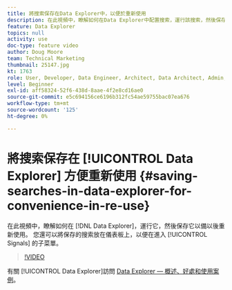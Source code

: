 ```yaml
---
title: 將搜索保存在Data Explorer中，以便於重新使用
description: 在此視頻中，瞭解如何在Data Explorer中配置搜索，運行該搜索，然後保存該搜索以備以後重新使用。 您還可以將保存的搜索放在儀表板上，以便在您進入信號應用程式時立即可用。
feature: Data Explorer
topics: null
activity: use
doc-type: feature video
author: Doug Moore
team: Technical Marketing
thumbnail: 25147.jpg
kt: 1763
role: User, Developer, Data Engineer, Architect, Data Architect, Admin, Leader
level: Beginner
exl-id: aff58324-52f6-438d-8aae-4f2e8cd16ae0
source-git-commit: e5c694156ce6196b312fc54ae59755bac07ea676
workflow-type: tm+mt
source-wordcount: '125'
ht-degree: 0%

---
```


# 將搜索保存在 [!UICONTROL Data Explorer] 方便重新使用 {#saving-searches-in-data-explorer-for-convenience-in-re-use}

在此視頻中，瞭解如何在 [!DNL Data Explorer]，運行它，然後保存它以備以後重新使用。 您還可以將保存的搜索放在儀表板上，以便在進入 [!UICONTROL Signals] 的子菜單。

>[!VIDEO](https://video.tv.adobe.com/v/25147/?quality=12)

有關 [!UICONTROL Data Explorer]訪問 [Data Explorer — 概述、好處和使用案例](https://experiencecloud.adobe.com/resources/help/en_US/aam/data-explorer.html)。
